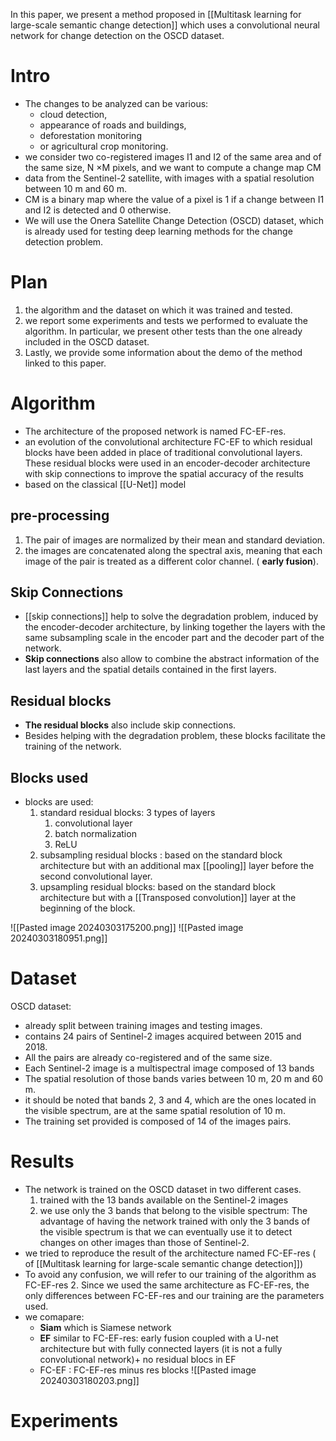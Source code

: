 In this paper, we present a method proposed in [[Multitask learning for large-scale semantic change detection]] which uses a convolutional neural network for change detection on the OSCD dataset.
# Intro
- The changes to be analyzed can be various: 
	- cloud detection, 
	- appearance of roads and buildings,
	- deforestation monitoring 
	- or agricultural crop monitoring.
- we consider two co-registered images I1 and I2 of the same area and of the same size, N ×M pixels, and we want to compute a change map CM
- data from the Sentinel-2 satellite, with images with a spatial resolution between 10 m and 60 m.
- CM is a binary map where the value of a pixel is 1 if a change between I1 and I2 is detected and 0 otherwise.
- We will use the Onera Satellite Change Detection (OSCD) dataset, which is already used for testing deep learning methods for the change detection problem.

# Plan 
1. the algorithm and the dataset on which it was trained and tested.
2. we report some experiments and tests we performed to evaluate the algorithm. In particular, we present other tests than the one already included in the OSCD dataset. 
3. Lastly, we provide some information about the demo of the method linked to this paper.
# Algorithm
- The architecture of the proposed network is named FC-EF-res.
- an evolution of the convolutional architecture FC-EF to which residual blocks have been added in place of traditional convolutional layers. These residual blocks were used in an encoder-decoder architecture with skip connections to improve the spatial accuracy of the results
- based on the classical [[U-Net]] model 
## pre-processing
1. The pair of images are normalized by their mean and standard deviation.
2. the images are concatenated along the spectral axis, meaning that each image of the pair is treated as a different color channel. ( **early fusion**).
## Skip Connections
- [[skip connections]] help to solve the degradation problem, induced by the encoder-decoder architecture, by linking together the layers with the same subsampling scale in the encoder part and the decoder part of the network.
- **Skip connections** also allow to combine the abstract information of the last layers and the spatial details contained in the first layers.
## Residual blocks
- **The residual blocks** also include skip connections.
- Besides helping with the degradation problem, these blocks facilitate the training of the network.
## Blocks used
- blocks are used:
	1. standard residual blocks:  3 types of layers
		1. convolutional layer
		2. batch normalization 
		3. ReLU
	2. subsampling residual blocks : based on the standard block architecture but with an additional max [[pooling]] layer before the second convolutional layer.
	3. upsampling residual blocks:  based on the standard block architecture but with a [[Transposed convolution]] layer at the beginning of the block.

![[Pasted image 20240303175200.png]]
![[Pasted image 20240303180951.png]]


#  Dataset
OSCD dataset:
- already split between training images and testing images.
-  contains 24 pairs of Sentinel-2 images acquired between 2015 and 2018. 
- All the pairs are already co-registered and of the same size.
- Each Sentinel-2 image is a multispectral image composed of 13 bands
- The spatial resolution of those bands varies between 10 m, 20 m and 60 m.
- it should be noted that bands 2, 3 and 4, which are the ones located in the visible spectrum, are at the same spatial resolution of 10 m.
- The training set provided is composed of 14 of the images pairs.
#  Results
- The network is trained on the OSCD dataset  in two different cases.
	1. trained with the 13 bands available on the Sentinel-2 images
	2. we use only the 3 bands that belong to the visible spectrum: The advantage of having the network trained with only the 3 bands of the visible spectrum is that we can eventually use it to detect changes on other images than those of Sentinel-2.
- we tried to reproduce the result of the architecture named FC-EF-res ( of [[Multitask learning for large-scale semantic change detection]]) 
- To avoid any confusion, we will refer to our training of the algorithm as FC-EF-res 2. Since we used the same architecture as FC-EF-res, the only differences between FC-EF-res and our training are the parameters used.
- we comapare:
	- **Siam**  which is Siamese network
	- **EF** similar  to FC-EF-res: early fusion coupled with a U-net architecture but with fully connected layers (it is not a fully convolutional network)+  no residual blocs in EF
	- FC-EF : FC-EF-res minus res blocks
![[Pasted image 20240303180203.png]]
# Experiments

